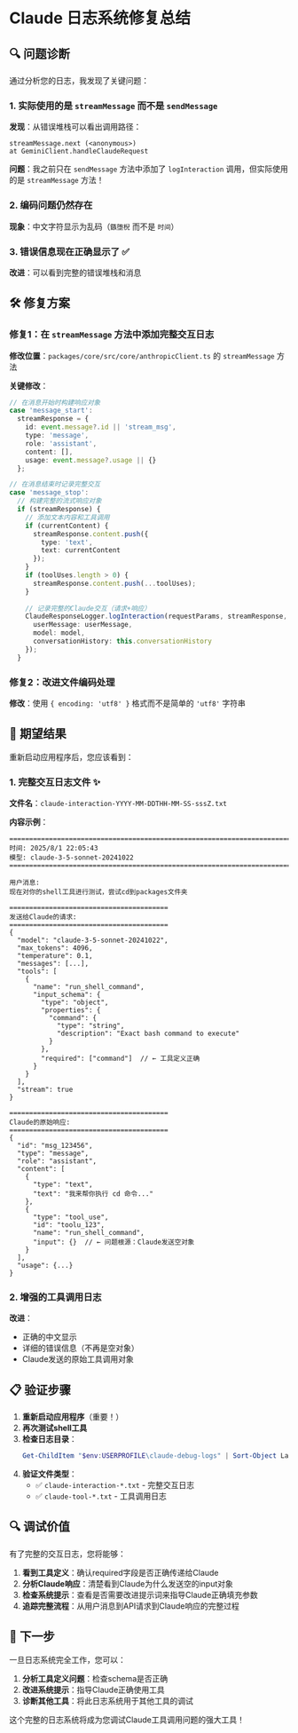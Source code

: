 # Claude 日志系统修复总结

## 🔍 问题诊断

通过分析您的日志，我发现了关键问题：

### 1. 实际使用的是 `streamMessage` 而不是 `sendMessage`
**发现**：从错误堆栈可以看出调用路径：
```
streamMessage.next (<anonymous>)
at GeminiClient.handleClaudeRequest
```

**问题**：我之前只在 `sendMessage` 方法中添加了 `logInteraction` 调用，但实际使用的是 `streamMessage` 方法！

### 2. 编码问题仍然存在
**现象**：中文字符显示为乱码（`鏃堕棿` 而不是 `时间`）

### 3. 错误信息现在正确显示了 ✅
**改进**：可以看到完整的错误堆栈和消息

## 🛠️ 修复方案

### 修复1：在 `streamMessage` 方法中添加完整交互日志

**修改位置**：`packages/core/src/core/anthropicClient.ts` 的 `streamMessage` 方法

**关键修改**：
```typescript
// 在消息开始时构建响应对象
case 'message_start':
  streamResponse = {
    id: event.message?.id || 'stream_msg',
    type: 'message', 
    role: 'assistant',
    content: [],
    usage: event.message?.usage || {}
  };

// 在消息结束时记录完整交互
case 'message_stop':
  // 构建完整的流式响应对象
  if (streamResponse) {
    // 添加文本内容和工具调用
    if (currentContent) {
      streamResponse.content.push({
        type: 'text',
        text: currentContent
      });
    }
    if (toolUses.length > 0) {
      streamResponse.content.push(...toolUses);
    }
    
    // 记录完整的Claude交互（请求+响应）
    ClaudeResponseLogger.logInteraction(requestParams, streamResponse, {
      userMessage: userMessage,
      model: model,
      conversationHistory: this.conversationHistory
    });
  }
```

### 修复2：改进文件编码处理

**修改**：使用 `{ encoding: 'utf8' }` 格式而不是简单的 `'utf8'` 字符串

## 🎯 期望结果

重新启动应用程序后，您应该看到：

### 1. 完整交互日志文件 ✨
**文件名**：`claude-interaction-YYYY-MM-DDTHH-MM-SS-sssZ.txt`

**内容示例**：
```
================================================================================
时间: 2025/8/1 22:05:43
模型: claude-3-5-sonnet-20241022
================================================================================

用户消息:
现在对你的shell工具进行测试，尝试cd到packages文件夹

========================================
发送给Claude的请求:
========================================
{
  "model": "claude-3-5-sonnet-20241022",
  "max_tokens": 4096,
  "temperature": 0.1,
  "messages": [...],
  "tools": [
    {
      "name": "run_shell_command",
      "input_schema": {
        "type": "object",
        "properties": {
          "command": {
            "type": "string",
            "description": "Exact bash command to execute"
          }
        },
        "required": ["command"]  // ← 工具定义正确
      }
    }
  ],
  "stream": true
}

========================================
Claude的原始响应:
========================================
{
  "id": "msg_123456",
  "type": "message",
  "role": "assistant", 
  "content": [
    {
      "type": "text",
      "text": "我来帮你执行 cd 命令..."
    },
    {
      "type": "tool_use",
      "id": "toolu_123",
      "name": "run_shell_command",
      "input": {}  // ← 问题根源：Claude发送空对象
    }
  ],
  "usage": {...}
}
```

### 2. 增强的工具调用日志
**改进**：
- 正确的中文显示
- 详细的错误信息（不再是空对象）
- Claude发送的原始工具调用对象

## 📋 验证步骤

1. **重新启动应用程序**（重要！）
2. **再次测试shell工具**
3. **检查日志目录**：
   ```powershell
   Get-ChildItem "$env:USERPROFILE\claude-debug-logs" | Sort-Object LastWriteTime -Descending
   ```
4. **验证文件类型**：
   - ✅ `claude-interaction-*.txt` - 完整交互日志
   - ✅ `claude-tool-*.txt` - 工具调用日志

## 🔍 调试价值

有了完整的交互日志，您将能够：

1. **看到工具定义**：确认required字段是否正确传递给Claude
2. **分析Claude响应**：清楚看到Claude为什么发送空的input对象
3. **检查系统提示**：查看是否需要改进提示词来指导Claude正确填充参数
4. **追踪完整流程**：从用户消息到API请求到Claude响应的完整过程

## 🚀 下一步

一旦日志系统完全工作，您可以：

1. **分析工具定义问题**：检查schema是否正确
2. **改进系统提示**：指导Claude正确使用工具
3. **诊断其他工具**：将此日志系统用于其他工具的调试

这个完整的日志系统将成为您调试Claude工具调用问题的强大工具！